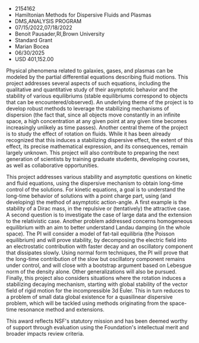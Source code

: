 
* 2154162
* Hamiltonian Methods for Dispersive Fluids and Plasmas
* DMS,ANALYSIS PROGRAM
* 07/15/2022,07/18/2022
* Benoit Pausader,RI,Brown University
* Standard Grant
* Marian Bocea
* 06/30/2025
* USD 401,152.00

Physical phenomena related to galaxies, gases, and plasmas can be modeled by the
partial differential equations describing fluid motions. This project addresses
several aspects of such equations, including the qualitative and quantitative
study of their asymptotic behavior and the stability of various equilibriums
(stable equilibriums correspond to objects that can be encountered/observed). An
underlying theme of the project is to develop robust methods to leverage the
stabilizing mechanisms of dispersion (the fact that, since all objects move
constantly in an infinite space, a high concentration at any given point at any
given time becomes increasingly unlikely as time passes). Another central theme
of the project is to study the effect of rotation on fluids. While it has been
already recognized that this induces a stabilizing dispersive effect, the extent
of this effect, its precise mathematical expression, and its consequences,
remain largely unknown. This project will also contribute to preparing the next
generation of scientists by training graduate students, developing courses, as
well as collaborative opportunities.

This project addresses various stability and asymptotic questions on kinetic and
fluid equations, using the dispersive mechanism to obtain long-time control of
the solutions. For kinetic equations, a goal is to understand the long-time
behavior of solutions with a point charge part, using (and developing) the
method of asymptotic action-angle. A first example is the stability of a Dirac
mass, in the repulsive or (tentatively) the attractive case. A second question
is to investigate the case of large data and the extension to the relativistic
case. Another problem addressed concerns homogeneous equilibrium with an aim to
better understand Landau damping (in the whole space). The PI will consider a
model of fat-tail equilibria (the Poisson equilibrium) and will prove stability,
by decomposing the electric field into an electrostatic contribution with faster
decay and an oscillatory component that dissipates slowly. Using normal form
techniques, the PI will prove that the long-time contribution of the slow but
oscillatory component remains under control, and will close with a bootstrap
argument based on Lebesgue norm of the density alone. Other generalizations will
also be pursued. Finally, this project also considers situations where the
rotation induces a stabilizing decaying mechanism, starting with global
stability of the vector field of rigid motion for the incompressible 3d Euler.
This in turn reduces to a problem of small data global existence for a
quasilinear dispersive problem, which will be tackled using methods originating
from the space-time resonance method and extensions.

This award reflects NSF's statutory mission and has been deemed worthy of
support through evaluation using the Foundation's intellectual merit and broader
impacts review criteria.
